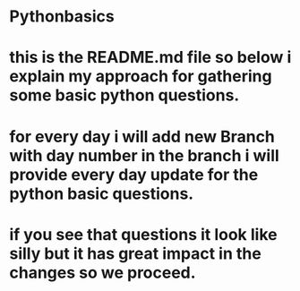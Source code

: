 # Pythonbasics
# this is the README.md file so below i explain my approach for gathering some basic python questions.

# for every day i will add new Branch with day number in the branch i will provide every day update for the python basic questions.

# if you see that questions it look like silly but it has great impact in the changes so we proceed.
